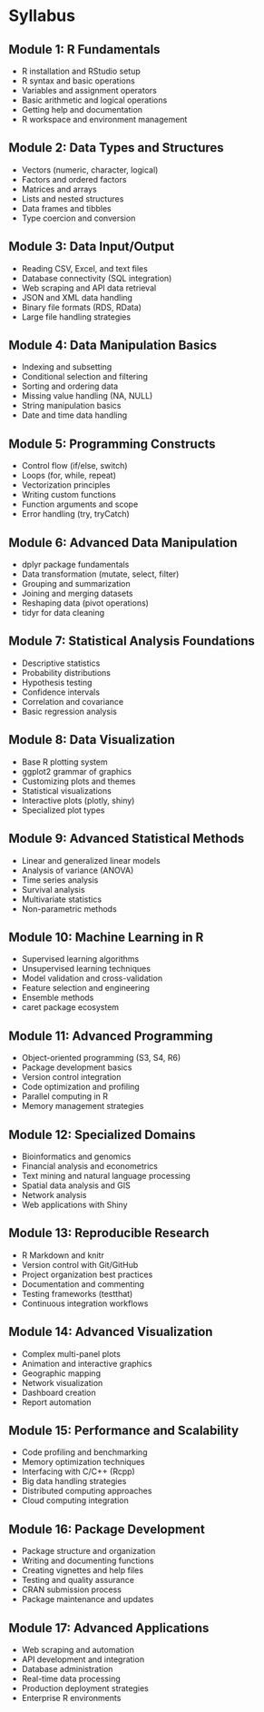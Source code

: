 # Syllabus

## Module 1: R Fundamentals

- R installation and RStudio setup
- R syntax and basic operations
- Variables and assignment operators
- Basic arithmetic and logical operations
- Getting help and documentation
- R workspace and environment management

## Module 2: Data Types and Structures

- Vectors (numeric, character, logical)
- Factors and ordered factors
- Matrices and arrays
- Lists and nested structures
- Data frames and tibbles
- Type coercion and conversion

## Module 3: Data Input/Output

- Reading CSV, Excel, and text files
- Database connectivity (SQL integration)
- Web scraping and API data retrieval
- JSON and XML data handling
- Binary file formats (RDS, RData)
- Large file handling strategies

## Module 4: Data Manipulation Basics

- Indexing and subsetting
- Conditional selection and filtering
- Sorting and ordering data
- Missing value handling (NA, NULL)
- String manipulation basics
- Date and time data handling

## Module 5: Programming Constructs

- Control flow (if/else, switch)
- Loops (for, while, repeat)
- Vectorization principles
- Writing custom functions
- Function arguments and scope
- Error handling (try, tryCatch)

## Module 6: Advanced Data Manipulation

- dplyr package fundamentals
- Data transformation (mutate, select, filter)
- Grouping and summarization
- Joining and merging datasets
- Reshaping data (pivot operations)
- tidyr for data cleaning

## Module 7: Statistical Analysis Foundations

- Descriptive statistics
- Probability distributions
- Hypothesis testing
- Confidence intervals
- Correlation and covariance
- Basic regression analysis

## Module 8: Data Visualization

- Base R plotting system
- ggplot2 grammar of graphics
- Customizing plots and themes
- Statistical visualizations
- Interactive plots (plotly, shiny)
- Specialized plot types

## Module 9: Advanced Statistical Methods

- Linear and generalized linear models
- Analysis of variance (ANOVA)
- Time series analysis
- Survival analysis
- Multivariate statistics
- Non-parametric methods

## Module 10: Machine Learning in R

- Supervised learning algorithms
- Unsupervised learning techniques
- Model validation and cross-validation
- Feature selection and engineering
- Ensemble methods
- caret package ecosystem

## Module 11: Advanced Programming

- Object-oriented programming (S3, S4, R6)
- Package development basics
- Version control integration
- Code optimization and profiling
- Parallel computing in R
- Memory management strategies

## Module 12: Specialized Domains

- Bioinformatics and genomics
- Financial analysis and econometrics
- Text mining and natural language processing
- Spatial data analysis and GIS
- Network analysis
- Web applications with Shiny

## Module 13: Reproducible Research

- R Markdown and knitr
- Version control with Git/GitHub
- Project organization best practices
- Documentation and commenting
- Testing frameworks (testthat)
- Continuous integration workflows

## Module 14: Advanced Visualization

- Complex multi-panel plots
- Animation and interactive graphics
- Geographic mapping
- Network visualization
- Dashboard creation
- Report automation

## Module 15: Performance and Scalability

- Code profiling and benchmarking
- Memory optimization techniques
- Interfacing with C/C++ (Rcpp)
- Big data handling strategies
- Distributed computing approaches
- Cloud computing integration

## Module 16: Package Development

- Package structure and organization
- Writing and documenting functions
- Creating vignettes and help files
- Testing and quality assurance
- CRAN submission process
- Package maintenance and updates

## Module 17: Advanced Applications

- Web scraping and automation
- API development and integration
- Database administration
- Real-time data processing
- Production deployment strategies
- Enterprise R environments